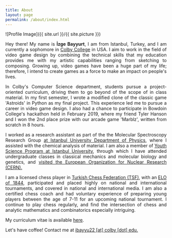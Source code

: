 ```yaml
---
title: About
layout: page
permalink: /about/index.html
---
```

![Profile Image]({{ site.url }}/{{ site.picture }})

<p align="justify">Hey there! My name is <b>İzge Bayyurt</b>, I am from Istanbul, Turkey, and I am currently a sophomore in <a href='https://www.colby.edu'>Colby College</a> in USA. I aim to work in the field of video game design by combining the technical skills that my education provides me with my artistic capabilities ranging from sketching to composing. Growing up, video games have been a huge part of my life; therefore, I intend to create games as a force to make an impact on people's lives.</p>

<p align="justify">In Colby's Computer Science department, students pursue a project-oriented curriculum, driving them to go beyond of the scope of in class material. In my first semester, I wrote a modified clone of the classic game 'Astroids' in Python as my final project. This experience led me to pursue a career in video game design. I also had a chance to participate in Bowdoin College's hackathon held in February 2019, where my friend Tyler Hanson and I won the 2nd place prize with our arcade game 'Marblz', written from scratch in 8 hours.</p>

<p align="justify">I worked as a research assistant as part of the the Molecular Spectroscopy Research Group <a href='http://fen.istanbul.edu.tr/fizik/?p=6536'> at Istanbul University Department of Physics</a>, where I assisted with the chemical analysis of material. I am also a member of <a href='http://fen.istanbul.edu.tr/fizik/?p=6536'>Youth Science Program at Istanbul University</a>, through which I have attended undergraduate classes in classical mechanics and molecular biology and genetics, and <a href="http://www.cumhuriyet.com.tr/haber/diger/184478/iU_nun_dahileri_Cern_e_gidecek.html">visited the European Organization for Nuclear Research (CERN).</a></p>

<p align="justify">I am a licensed chess player in <a href="http://www.tsf.org.tr/">Turkish Chess Federation (TSF)</a>, with an <a href="https://ratings.fide.com/card.phtml?event=6323154">ELO of 1844</a>, participated and placed highly on national and international tournaments, and covered in national and international media. I am also a certified chess coach and had voluntary experience of preparing young players between the age of 7-11 for an upcoming national tournament. I continue to play chess regularly, and find the intersection of chess and analytic mathematics and combinatorics especially intriguing.</p>

<p align="justify">
My curriculum vitae is available <a href='/assets/Curriculum Vitae.pdf'>here</a>.
</p>

<p align="justify">Let's have coffee! Contact me at <a href='mailto:ibayyu22@colby.edu'>ibayyu22 [at] colby [dot] edu.</a></p>

